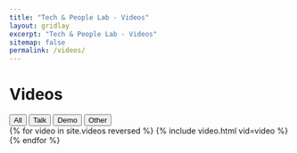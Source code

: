 ```yaml
---
title: "Tech & People Lab - Videos"
layout: gridlay
excerpt: "Tech & People Lab - Videos"
sitemap: false
permalink: /videos/
---
```


# Videos
<div class="row">
<div class="filters">
<button type="button" class="btn btn-default filterBtn filterVid selected" id="all">All</button>
<button type="button" class="btn btn-default filterBtn filterVid" id="talk">Talk</button>
<button type="button" class="btn btn-default filterBtn filterVid" id="demo">Demo</button>
<button type="button" class="btn btn-default filterBtn filterVid" id="other">Other</button>
</div>
</div>

<div class="row people-row videos-row">
{% for video in site.videos reversed %}
    {% include video.html vid=video %}
{% endfor %}
</div>
